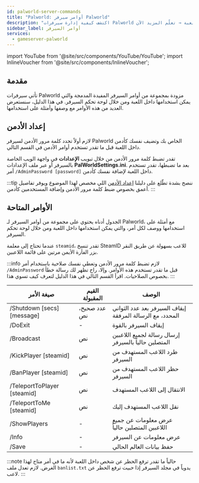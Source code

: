 ```yaml
---
id: palworld-server-commands
title: "Palworld: أوامر سيرفر Palworld"
description: "اكتشف كيفية إدارة سيرفرات Palworld بفعالية باستخدام الأوامر المدمجة للتحكم الإداري ولعب اللعبة → تعلّم المزيد الآن"
sidebar_label: أوامر السيرفر
services:
  - gameserver-palworld
---
```


import YouTube from '@site/src/components/YouTube/YouTube';
import InlineVoucher from '@site/src/components/InlineVoucher';

## مقدمة
تأتي سيرفرات Palworld مزودة بمجموعة من أوامر السيرفر المفيدة المدمجة والتي يمكن استخدامها داخل اللعبة ومن خلال لوحة تحكم السيرفر. في هذا الدليل، سنستعرض العديد من هذه الأوامر مع وصفها وأمثلة على استخدامها.

<YouTube videoId="SDZC4-FEdNM" imageSrc="https://screensaver01.zap-hosting.com/index.php/s/85ennn4gSYBPNYo/preview" title="إعداد سيرفر PALWORLD الخاص بك في دقيقة واحدة فقط!" description="تحب تفهم الأمور بشكل أفضل لما تشوفها على أرض الواقع؟ إحنا معاك! غص في الفيديو اللي يشرح كل شيء خطوة بخطوة. سواء كنت مستعجل أو تحب تستوعب المعلومات بأكثر طريقة ممتعة!"/>

<InlineVoucher />

## إعداد الأدمن

لازم أولاً تحدد كلمة مرور الأدمن لسيرفر Palworld الخاص بك وتضيف نفسك كأدمن داخل اللعبة قبل ما تقدر تستخدم أوامر الأدمن في القسم التالي.

تقدر تضبط كلمة مرور الأدمن من خلال تبويب **الإعدادات** في واجهة الويب الخاصة بالسيرفر أو عبر ملف الإعدادات **PalWorldSettings.ini**. بعد ما تضبطها، تقدر تستخدم أمر `/AdminPassword [password]` داخل اللعبة لإضافة نفسك كأدمن.

:::tip
ننصح بشدة تطّلع على دليلنا [إعداد الأدمن](palworld-admin.md) اللي مخصص لهذا الموضوع ويوفر تفاصيل أعمق بخصوص ضبط كلمة مرور الأدمن وإضافة المستخدمين كأدمن.
:::

## الأوامر المتاحة

الجدول أدناه يحتوي على مجموعة من أوامر السيرفر لـ Palworld، مع أمثلة على استخدامها ووصف لكل أمر، والتي يمكن استخدامها داخل اللعبة ومن خلال لوحة تحكم السيرفر.

عندما تحتاج إلى معلمة `steamid`، تقدر تنسخ SteamID للاعب بسهولة عن طريق النقر بزر الفأرة الأيمن مرتين على قائمة اللاعبين.

:::info
لازم تضبط كلمة مرور الأدمن وتعطي نفسك صلاحية باستخدام أمر `/AdminPassword` قبل ما تقدر تستخدم هذه الأوامر. وإلا، راح تظهر لك رسالة خطأ بخصوص الصلاحيات. اقرأ القسم التالي في هذا الدليل لتعرف كيف تسوي هذا.
:::

| صيغة الأمر                   | القيم المقبولة  | الوصف                                                                 | 
| ---------------------------- | --------------- | -------------------------------------------------------------------- | 
| /Shutdown [secs] [message]   | عدد صحيح، نص   | إيقاف السيرفر بعد عدد الثواني المحدد، مع الرسالة المرفقة             | 
| /DoExit                      | -               | إيقاف السيرفر بالقوة                                                  | 
| /Broadcast                   | نص             | إرسال رسالة لجميع اللاعبين المتصلين حالياً بالسيرفر                   | 
| /KickPlayer [steamid]        | نص             | طرد اللاعب المستهدف من السيرفر                                       | 
| /BanPlayer [steamid]         | نص             | حظر اللاعب المستهدف من السيرفر                                       | 
| /TeleportToPlayer [steamid]  | نص             | الانتقال إلى اللاعب المستهدف                                         | 
| /TeleportToMe [steamid]      | نص             | نقل اللاعب المستهدف إليك                                              | 
| /ShowPlayers                 | -               | عرض معلومات عن جميع اللاعبين المتصلين حالياً                         | 
| /Info                        | -               | عرض معلومات عن السيرفر                                               | 
| /Save                        | -               | حفظ بيانات العالم الحالي                                              |

:::note
حالياً ما تقدر ترفع الحظر عن شخص داخل اللعبة لأنه ما في أمر متاح لهذا الغرض. لازم تعدل ملف `banlist.txt` يدوياً في مجلد السيرفر إذا حبيت ترفع الحظر عن لاعب.
:::

<InlineVoucher />